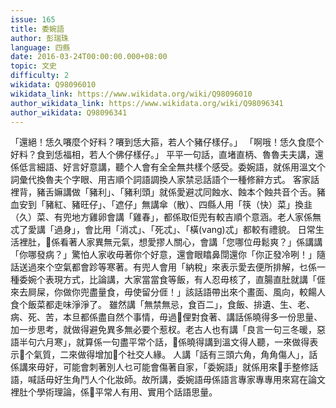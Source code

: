 ```yaml
---
issue: 165
title: 委婉語
author: 彭瑞珠
language: 四縣
date: 2016-03-24T00:00:00.000+08:00
topic: 文史
difficulty: 2
wikidata: Q98096010
wikidata_link: https://www.wikidata.org/wiki/Q98096010
author_wikidata_link: https://www.wikidata.org/wiki/Q98096341
author_wikidata: Q98096341
---
```

「還絕！恁久㘔麼个好料？㘔到恁大箍，若人个豬仔樣仔。」
「啊哦！恁久食麼个好料？食到恁福相，若人个佛仔樣仔。」
平平一句話，直堵直柄、魯魯夫夫講，還係低言細語、好言好意講，聽个人會有全全無共樣个感受。委婉語，就係用溫文个詞彙代換魯夫个字眼、用吉順个詞語調換人家禁忌話語个一種修辭方式。
客家話裡背，豬舌嫲講做「豬利」、「豬利頭」就係愛避忒同蝕水、蝕本个蝕共音个舌。豬血安到「豬紅、豬旺仔」、「遮仔」無講傘（散）、四縣人用「筷（快）菜」換韭（久）菜、有兜地方雞卵會講「雞春」，都係取佢兜有較吉順个意涵。老人家係無忒了愛講「過身」，會比用「消忒」、「死忒」、「橫(vang)忒」都較有禮貌。
日常生活裡肚，𫣆係看著人家異無元氣，想愛摎人關心，會講「您哪位毋鬆爽？」係講講「你哪發病？」驚怕人家收毋著你个好意，還會眼䁯鼻閕還你「你正發冷咧！」隨話送過來个空氣都會跈等寒著。有兜人會用「納稅」來表示愛去便所排解，乜係一種委婉个表現方式，比論講，大家當當食等飯，有人忍毋核了，直腸直肚就講「𠊎來去屙屎，你做你兜盡量食，毋使留分𠊎！」該話語帶出來个畫面、風向，較餳人食个飯菜都走味淨淨了。
雖然講「無禁無忌，食百二」，食飯、排遺、生、老、病、死、苦，本旦都係盡自然个事情，毋過𫣆俚對食著、講話係曉得多一份思量、加一步思考，就做得避免異多無必要个惹杈。老古人也有講「良言一句三冬暖，惡語半句六月寒」，就算係一句盡平常个話，𫣆係曉得講到溫文得人聽，一來做得表示𫣆个氣質，二來做得增加𫣆个社交人緣。
人講「話有三頭六角，角角傷人」，話係講來毋好，可能會刺著別人乜可能會傷著自家，「委婉語」就係用來𢯭手整修話語，喊話毋好生角鬥人个化妝師。故所講，委婉語毋係語言專家專專用來寫在論文裡肚个學術理論，係𫣆平常人有用、實用个話語思量。
